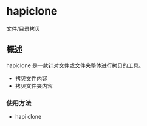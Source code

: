 # hapiclone
文件/目录拷贝
## 概述
hapiclone 是一款针对文件或文件夹整体进行拷贝的工具。
- 拷贝文件内容
- 拷贝文件夹内容
### 使用方法
- hapi clone <source> <dest>